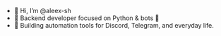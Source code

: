 - 👋 Hi, I’m @aleex-sh
- 👀 Backend developer focused on Python & bots 🤖  
- 🌱 Building automation tools for Discord, Telegram, and everyday life.

